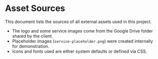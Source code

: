 # Asset Sources

This document lists the sources of all external assets used in this project.

- The logo and some service images come from the Google Drive folder shared by the client.
- Placeholder images (`service-placeholder.png`) were created internally for demonstration.
- Icons and fonts used are either system defaults or defined via CSS.
